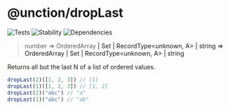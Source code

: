 # @unction/dropLast

![Tests][BADGE_TRAVIS]
![Stability][BADGE_STABILITY]
![Dependencies][BADGE_DEPENDENCY]

> number => OrderedArray<A> | Set<A> | RecordType<unknown, A> | string => OrderedArray<A> | Set<A> | RecordType<unknown, A> | string

Returns all but the last N of a list of ordered values.

``` javascript
dropLast(2)([1, 2, 3]) // [1]
dropLast(1)([1, 2, 3]) // [1, 2]
dropLast(2)("abc") // "a"
dropLast(1)("abc") // "ab"
```

[BADGE_TRAVIS]: https://img.shields.io/travis/unctionjs/dropLast.svg?maxAge=2592000&style=flat-square
[BADGE_STABILITY]: https://img.shields.io/badge/stability-strong-green.svg?maxAge=2592000&style=flat-square
[BADGE_DEPENDENCY]: https://img.shields.io/david/unctionjs/dropLast.svg?maxAge=2592000&style=flat-square
